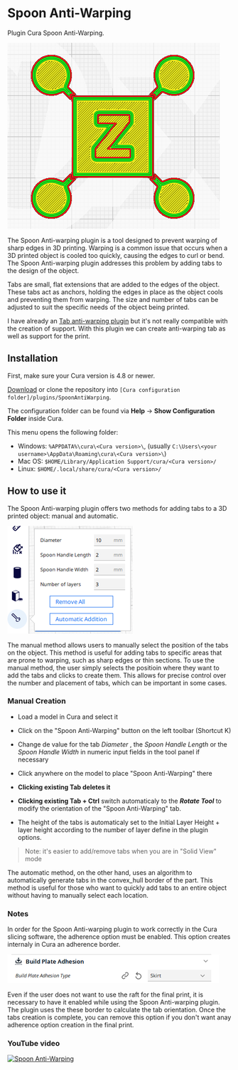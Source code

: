# Spoon Anti-Warping

Plugin Cura Spoon Anti-Warping.


![Spoon Anti-Warping](https://github.com/5axes/SpoonAntiWarping/blob/main/images/SpoonAntiWarping.png)

The Spoon Anti-warping plugin is a tool designed to prevent warping of sharp edges in 3D printing. Warping is a common issue that occurs when a 3D printed object is cooled too quickly, causing the edges to curl or bend. The Spoon Anti-warping plugin addresses this problem by adding tabs to the design of the object.

Tabs are small, flat extensions that are added to the edges of the object. These tabs act as anchors, holding the edges in place as the object cools and preventing them from warping. The size and number of tabs can be adjusted to suit the specific needs of the object being printed.

I have already an [Tab anti-warping plugin](https://github.com/5axes/TabPlus) but it's not really compatible with the creation of support. With this plugin we can create anti-warping tab as well as support for the print.

## Installation

First, make sure your Cura version is  4.8 or newer.

[Download](https://github.com/5axes/SpoonAntiWarping/archive/refs/heads/main.zip) or clone the repository into `[Cura configuration folder]/plugins/SpoonAntiWarping`.

The configuration folder can be found via **Help** -> **Show Configuration Folder** inside Cura.

This menu opens the following folder:
* Windows: `%APPDATA%\cura\<Cura version>\`, (usually `C:\Users\<your username>\AppData\Roaming\cura\<Cura version>\`)
* Mac OS: `$HOME/Library/Application Support/cura/<Cura version>/`
* Linux: `$HOME/.local/share/cura/<Cura version>/`


## How to use it

The Spoon Anti-warping plugin offers two methods for adding tabs to a 3D printed object: manual and automatic.

![Plugin Cura Spoon Anti-Warping. options](https://github.com/5axes/SpoonAntiWarping/blob/main/images/options.png)


The manual method allows users to manually select the position of the tabs on the object. This method is useful for adding tabs to specific areas that are prone to warping, such as sharp edges or thin sections. To use the manual method, the user simply selects the positioin where they want to add the tabs and clicks to create them. This allows for precise control over the number and placement of tabs, which can be important in some cases.

### Manual Creation

- Load a model in Cura and select it
- Click on the "Spoon Anti-Warping" button on the left toolbar  (Shortcut K)
- Change de value for the tab *Diameter* , the *Spoon Handle Length* or the *Spoon Handle Width* in numeric input fields in the tool panel if necessary

- Click anywhere on the model to place "Spoon Anti-Warping" there

- **Clicking existing Tab deletes it**

- **Clicking existing Tab + Ctrl** switch automaticaly to the ***Rotate Tool*** to modify the orientation of the "Spoon Anti-Warping" tab.

* The height of the tabs is automaticaly set to the Initial Layer Height + layer height according to the number of layer define in the plugin options.

>Note: it's easier to add/remove tabs when you are in "Solid View" mode


The automatic method, on the other hand, uses an algorithm to automatically generate tabs in the convex_hull border of the part. This method is useful for those who want to quickly add tabs to an entire object without having to manually select each location. 


### Notes

In order for the Spoon Anti-warping plugin to work correctly in the Cura slicing software, the adherence option must be enabled. This option creates internaly in Cura an adherence border.

![Cura Adhesion option](https://github.com/5axes/SpoonAntiWarping/blob/main/images/adhesion.png)

Even if the user does not want to use the raft for the final print, it is necessary to have it enabled while using the Spoon Anti-warping plugin. The plugin uses the these border to calculate the tab orientation. Once the tabs creation is complete, you can remove this option if you don't want anay adherence option creation in the final print.


### YouTube video

[![Spoon Anti-Warping](http://img.youtube.com/vi/K2niowptW7M/0.jpg)](https://www.youtube.com/watch?v=K2niowptW7M)
